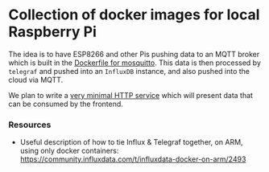 # Collection of docker images for local Raspberry Pi

The idea is to have ESP8266 and other Pis pushing data to an MQTT broker which is built in the [Dockerfile for mosquitto](mosquitto/Dockerfile).  This data is then processed by `telegraf` and pushed into an `InfluxDB` instance, and also pushed into the cloud via MQTT.

We plan to write a [very minimal HTTP service](rocket/) which will present data that can be consumed by the frontend.

### Resources

- Useful description of how to tie Influx & Telegraf together, on ARM, using only docker containers: https://community.influxdata.com/t/influxdata-docker-on-arm/2493
